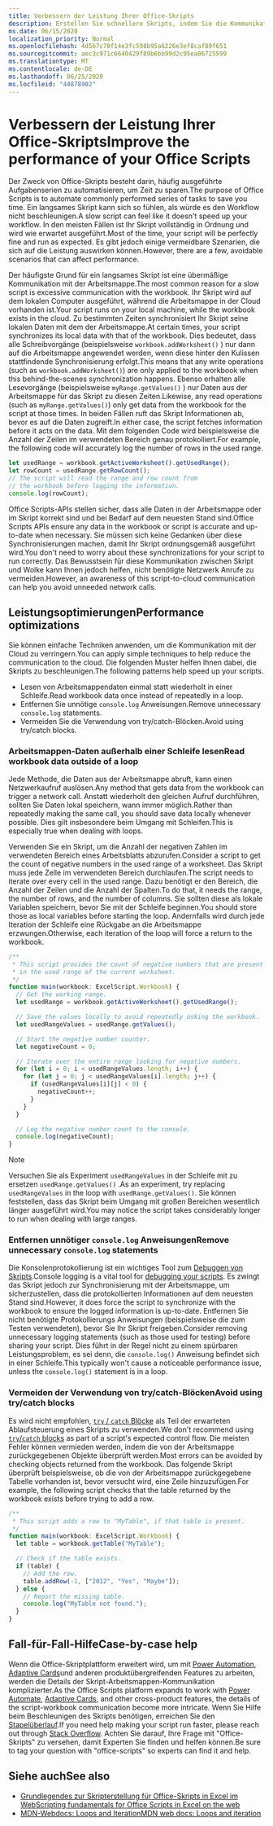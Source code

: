 ```yaml
---
title: Verbessern der Leistung Ihrer Office-Skripts
description: Erstellen Sie schnellere Skripts, indem Sie die Kommunikation zwischen der Excel-Arbeitsmappe und Ihrem Skript verstehen.
ms.date: 06/15/2020
localization_priority: Normal
ms.openlocfilehash: 4d5b7c70f14e3fc598b95a6226e3ef8caf89f651
ms.sourcegitcommit: aec3c971c6640429f89b6bb99d2c95ea06725599
ms.translationtype: MT
ms.contentlocale: de-DE
ms.lasthandoff: 06/25/2020
ms.locfileid: "44878902"
---
```

# <a name="improve-the-performance-of-your-office-scripts"></a><span data-ttu-id="c5434-103">Verbessern der Leistung Ihrer Office-Skripts</span><span class="sxs-lookup"><span data-stu-id="c5434-103">Improve the performance of your Office Scripts</span></span>

<span data-ttu-id="c5434-104">Der Zweck von Office-Skripts besteht darin, häufig ausgeführte Aufgabenserien zu automatisieren, um Zeit zu sparen.</span><span class="sxs-lookup"><span data-stu-id="c5434-104">The purpose of Office Scripts is to automate commonly performed series of tasks to save you time.</span></span> <span data-ttu-id="c5434-105">Ein langsames Skript kann sich so fühlen, als würde es den Workflow nicht beschleunigen.</span><span class="sxs-lookup"><span data-stu-id="c5434-105">A slow script can feel like it doesn't speed up your workflow.</span></span> <span data-ttu-id="c5434-106">In den meisten Fällen ist Ihr Skript vollständig in Ordnung und wird wie erwartet ausgeführt.</span><span class="sxs-lookup"><span data-stu-id="c5434-106">Most of the time, your script will be perfectly fine and run as expected.</span></span> <span data-ttu-id="c5434-107">Es gibt jedoch einige vermeidbare Szenarien, die sich auf die Leistung auswirken können.</span><span class="sxs-lookup"><span data-stu-id="c5434-107">However, there are a few, avoidable scenarios that can affect performance.</span></span>

<span data-ttu-id="c5434-108">Der häufigste Grund für ein langsames Skript ist eine übermäßige Kommunikation mit der Arbeitsmappe.</span><span class="sxs-lookup"><span data-stu-id="c5434-108">The most common reason for a slow script is excessive communication with the workbook.</span></span> <span data-ttu-id="c5434-109">Ihr Skript wird auf dem lokalen Computer ausgeführt, während die Arbeitsmappe in der Cloud vorhanden ist.</span><span class="sxs-lookup"><span data-stu-id="c5434-109">Your script runs on your local machine, while the workbook exists in the cloud.</span></span> <span data-ttu-id="c5434-110">Zu bestimmten Zeiten synchronisiert Ihr Skript seine lokalen Daten mit dem der Arbeitsmappe.</span><span class="sxs-lookup"><span data-stu-id="c5434-110">At certain times, your script synchronizes its local data with that of the workbook.</span></span> <span data-ttu-id="c5434-111">Dies bedeutet, dass alle Schreibvorgänge (beispielsweise `workbook.addWorksheet()` ) nur dann auf die Arbeitsmappe angewendet werden, wenn diese hinter den Kulissen stattfindende Synchronisierung erfolgt.</span><span class="sxs-lookup"><span data-stu-id="c5434-111">This means that any write operations (such as `workbook.addWorksheet()`) are only applied to the workbook when this behind-the-scenes synchronization happens.</span></span> <span data-ttu-id="c5434-112">Ebenso erhalten alle Lesevorgänge (beispielsweise `myRange.getValues()` ) nur Daten aus der Arbeitsmappe für das Skript zu diesen Zeiten.</span><span class="sxs-lookup"><span data-stu-id="c5434-112">Likewise, any read operations (such as `myRange.getValues()`) only get data from the workbook for the script at those times.</span></span> <span data-ttu-id="c5434-113">In beiden Fällen ruft das Skript Informationen ab, bevor es auf die Daten zugreift.</span><span class="sxs-lookup"><span data-stu-id="c5434-113">In either case, the script fetches information before it acts on the data.</span></span> <span data-ttu-id="c5434-114">Mit dem folgenden Code wird beispielsweise die Anzahl der Zeilen im verwendeten Bereich genau protokolliert.</span><span class="sxs-lookup"><span data-stu-id="c5434-114">For example, the following code will accurately log the number of rows in the used range.</span></span>

```TypeScript
let usedRange = workbook.getActiveWorksheet().getUsedRange();
let rowCount = usedRange.getRowCount();
// The script will read the range and row count from
// the workbook before logging the information.
console.log(rowCount);
```

<span data-ttu-id="c5434-115">Office Scripts-APIs stellen sicher, dass alle Daten in der Arbeitsmappe oder im Skript korrekt sind und bei Bedarf auf dem neuesten Stand sind.</span><span class="sxs-lookup"><span data-stu-id="c5434-115">Office Scripts APIs ensure any data in the workbook or script is accurate and up-to-date when necessary.</span></span> <span data-ttu-id="c5434-116">Sie müssen sich keine Gedanken über diese Synchronisierungen machen, damit Ihr Skript ordnungsgemäß ausgeführt wird.</span><span class="sxs-lookup"><span data-stu-id="c5434-116">You don't need to worry about these synchronizations for your script to run correctly.</span></span> <span data-ttu-id="c5434-117">Das Bewusstsein für diese Kommunikation zwischen Skript und Wolke kann Ihnen jedoch helfen, nicht benötigte Netzwerk Anrufe zu vermeiden.</span><span class="sxs-lookup"><span data-stu-id="c5434-117">However, an awareness of this script-to-cloud communication can help you avoid unneeded network calls.</span></span>

## <a name="performance-optimizations"></a><span data-ttu-id="c5434-118">Leistungsoptimierungen</span><span class="sxs-lookup"><span data-stu-id="c5434-118">Performance optimizations</span></span>

<span data-ttu-id="c5434-119">Sie können einfache Techniken anwenden, um die Kommunikation mit der Cloud zu verringern.</span><span class="sxs-lookup"><span data-stu-id="c5434-119">You can apply simple techniques to help reduce the communication to the cloud.</span></span> <span data-ttu-id="c5434-120">Die folgenden Muster helfen Ihnen dabei, die Skripts zu beschleunigen.</span><span class="sxs-lookup"><span data-stu-id="c5434-120">The following patterns help speed up your scripts.</span></span>

- <span data-ttu-id="c5434-121">Lesen von Arbeitsmappendaten einmal statt wiederholt in einer Schleife.</span><span class="sxs-lookup"><span data-stu-id="c5434-121">Read workbook data once instead of repeatedly in a loop.</span></span>
- <span data-ttu-id="c5434-122">Entfernen Sie unnötige `console.log` Anweisungen.</span><span class="sxs-lookup"><span data-stu-id="c5434-122">Remove unnecessary `console.log` statements.</span></span>
- <span data-ttu-id="c5434-123">Vermeiden Sie die Verwendung von try/catch-Blöcken.</span><span class="sxs-lookup"><span data-stu-id="c5434-123">Avoid using try/catch blocks.</span></span>

### <a name="read-workbook-data-outside-of-a-loop"></a><span data-ttu-id="c5434-124">Arbeitsmappen-Daten außerhalb einer Schleife lesen</span><span class="sxs-lookup"><span data-stu-id="c5434-124">Read workbook data outside of a loop</span></span>

<span data-ttu-id="c5434-125">Jede Methode, die Daten aus der Arbeitsmappe abruft, kann einen Netzwerkaufruf auslösen.</span><span class="sxs-lookup"><span data-stu-id="c5434-125">Any method that gets data from the workbook can trigger a network call.</span></span> <span data-ttu-id="c5434-126">Anstatt wiederholt den gleichen Aufruf durchführen, sollten Sie Daten lokal speichern, wann immer möglich.</span><span class="sxs-lookup"><span data-stu-id="c5434-126">Rather than repeatedly making the same call, you should save data locally whenever possible.</span></span> <span data-ttu-id="c5434-127">Dies gilt insbesondere beim Umgang mit Schleifen.</span><span class="sxs-lookup"><span data-stu-id="c5434-127">This is especially true when dealing with loops.</span></span>

<span data-ttu-id="c5434-128">Verwenden Sie ein Skript, um die Anzahl der negativen Zahlen im verwendeten Bereich eines Arbeitsblatts abzurufen.</span><span class="sxs-lookup"><span data-stu-id="c5434-128">Consider a script to get the count of negative numbers in the used range of a worksheet.</span></span> <span data-ttu-id="c5434-129">Das Skript muss jede Zelle im verwendeten Bereich durchlaufen.</span><span class="sxs-lookup"><span data-stu-id="c5434-129">The script needs to iterate over every cell in the used range.</span></span> <span data-ttu-id="c5434-130">Dazu benötigt er den Bereich, die Anzahl der Zeilen und die Anzahl der Spalten.</span><span class="sxs-lookup"><span data-stu-id="c5434-130">To do that, it needs the range, the number of rows, and the number of columns.</span></span> <span data-ttu-id="c5434-131">Sie sollten diese als lokale Variablen speichern, bevor Sie mit der Schleife beginnen.</span><span class="sxs-lookup"><span data-stu-id="c5434-131">You should store those as local variables before starting the loop.</span></span> <span data-ttu-id="c5434-132">Andernfalls wird durch jede Iteration der Schleife eine Rückgabe an die Arbeitsmappe erzwungen.</span><span class="sxs-lookup"><span data-stu-id="c5434-132">Otherwise, each iteration of the loop will force a return to the workbook.</span></span>

```TypeScript
/**
 * This script provides the count of negative numbers that are present
 * in the used range of the current worksheet.
 */
function main(workbook: ExcelScript.Workbook) {
  // Get the working range.
  let usedRange = workbook.getActiveWorksheet().getUsedRange();

  // Save the values locally to avoid repeatedly asking the workbook.
  let usedRangeValues = usedRange.getValues();

  // Start the negative number counter.
  let negativeCount = 0;

  // Iterate over the entire range looking for negative numbers.
  for (let i = 0; i < usedRangeValues.length; i++) {
    for (let j = 0; j < usedRangeValues[i].length; j++) {
      if (usedRangeValues[i][j] < 0) {
        negativeCount++;
      }
    }
  }

  // Log the negative number count to the console.
  console.log(negativeCount);
}
```

> [!NOTE]
> <span data-ttu-id="c5434-133">Versuchen Sie als Experiment `usedRangeValues` in der Schleife mit zu ersetzen `usedRange.getValues()` .</span><span class="sxs-lookup"><span data-stu-id="c5434-133">As an experiment, try replacing `usedRangeValues` in the loop with `usedRange.getValues()`.</span></span> <span data-ttu-id="c5434-134">Sie können feststellen, dass das Skript beim Umgang mit großen Bereichen wesentlich länger ausgeführt wird.</span><span class="sxs-lookup"><span data-stu-id="c5434-134">You may notice the script takes considerably longer to run when dealing with large ranges.</span></span>

### <a name="remove-unnecessary-consolelog-statements"></a><span data-ttu-id="c5434-135">Entfernen unnötiger `console.log` Anweisungen</span><span class="sxs-lookup"><span data-stu-id="c5434-135">Remove unnecessary `console.log` statements</span></span>

<span data-ttu-id="c5434-136">Die Konsolenprotokollierung ist ein wichtiges Tool zum [Debuggen von Skripts](../testing/troubleshooting.md).</span><span class="sxs-lookup"><span data-stu-id="c5434-136">Console logging is a vital tool for [debugging your scripts](../testing/troubleshooting.md).</span></span> <span data-ttu-id="c5434-137">Es zwingt das Skript jedoch zur Synchronisierung mit der Arbeitsmappe, um sicherzustellen, dass die protokollierten Informationen auf dem neuesten Stand sind.</span><span class="sxs-lookup"><span data-stu-id="c5434-137">However, it does force the script to synchronize with the workbook to ensure the logged information is up-to-date.</span></span> <span data-ttu-id="c5434-138">Entfernen Sie nicht benötigte Protokollierungs Anweisungen (beispielsweise die zum Testen verwendeten), bevor Sie Ihr Skript freigeben.</span><span class="sxs-lookup"><span data-stu-id="c5434-138">Consider removing unnecessary logging statements (such as those used for testing) before sharing your script.</span></span> <span data-ttu-id="c5434-139">Dies führt in der Regel nicht zu einem spürbaren Leistungsproblem, es sei denn, die `console.log()` Anweisung befindet sich in einer Schleife.</span><span class="sxs-lookup"><span data-stu-id="c5434-139">This typically won't cause a noticeable performance issue, unless the `console.log()` statement is in a loop.</span></span>

### <a name="avoid-using-trycatch-blocks"></a><span data-ttu-id="c5434-140">Vermeiden der Verwendung von try/catch-Blöcken</span><span class="sxs-lookup"><span data-stu-id="c5434-140">Avoid using try/catch blocks</span></span>

<span data-ttu-id="c5434-141">Es wird nicht empfohlen, [ `try` / `catch` Blöcke](https://developer.mozilla.org/docs/Web/JavaScript/Reference/Statements/try...catch) als Teil der erwarteten Ablaufsteuerung eines Skripts zu verwenden.</span><span class="sxs-lookup"><span data-stu-id="c5434-141">We don't recommend using [`try`/`catch` blocks](https://developer.mozilla.org/docs/Web/JavaScript/Reference/Statements/try...catch) as part of a script's expected control flow.</span></span> <span data-ttu-id="c5434-142">Die meisten Fehler können vermieden werden, indem die von der Arbeitsmappe zurückgegebenen Objekte überprüft werden.</span><span class="sxs-lookup"><span data-stu-id="c5434-142">Most errors can be avoided by checking objects returned from the workbook.</span></span> <span data-ttu-id="c5434-143">Das folgende Skript überprüft beispielsweise, ob die von der Arbeitsmappe zurückgegebene Tabelle vorhanden ist, bevor versucht wird, eine Zeile hinzuzufügen.</span><span class="sxs-lookup"><span data-stu-id="c5434-143">For example, the following script checks that the table returned by the workbook exists before trying to add a row.</span></span>

```TypeScript
/**
 * This script adds a row to "MyTable", if that table is present.
 */
function main(workbook: ExcelScript.Workbook) {
  let table = workbook.getTable("MyTable");

  // Check if the table exists.
  if (table) {
    // Add the row.
    table.addRow(-1, ["2012", "Yes", "Maybe"]);
  } else {
    // Report the missing table.
    console.log("MyTable not found.");
  }
}
```

## <a name="case-by-case-help"></a><span data-ttu-id="c5434-144">Fall-für-Fall-Hilfe</span><span class="sxs-lookup"><span data-stu-id="c5434-144">Case-by-case help</span></span>

<span data-ttu-id="c5434-145">Wenn die Office-Skriptplattform erweitert wird, um mit [Power Automation](https://flow.microsoft.com/), [Adaptive Cards](https://docs.microsoft.com/adaptive-cards)und anderen produktübergreifenden Features zu arbeiten, werden die Details der Skript-Arbeitsmappen-Kommunikation komplizierter.</span><span class="sxs-lookup"><span data-stu-id="c5434-145">As the Office Scripts platform expands to work with [Power Automate](https://flow.microsoft.com/), [Adaptive Cards](https://docs.microsoft.com/adaptive-cards), and other cross-product features, the details of the script-workbook communication become more intricate.</span></span> <span data-ttu-id="c5434-146">Wenn Sie Hilfe beim Beschleunigen des Skripts benötigen, erreichen Sie den [Stapelüberlauf](https://stackoverflow.com/questions/tagged/office-scripts).</span><span class="sxs-lookup"><span data-stu-id="c5434-146">If you need help making your script run faster, please reach out through [Stack Overflow](https://stackoverflow.com/questions/tagged/office-scripts).</span></span> <span data-ttu-id="c5434-147">Achten Sie darauf, Ihre Frage mit "Office-Skripts" zu versehen, damit Experten Sie finden und helfen können.</span><span class="sxs-lookup"><span data-stu-id="c5434-147">Be sure to tag your question with "office-scripts" so experts can find it and help.</span></span>

## <a name="see-also"></a><span data-ttu-id="c5434-148">Siehe auch</span><span class="sxs-lookup"><span data-stu-id="c5434-148">See also</span></span>

- [<span data-ttu-id="c5434-149">Grundlegendes zur Skripterstellung für Office-Skripts in Excel im Web</span><span class="sxs-lookup"><span data-stu-id="c5434-149">Scripting fundamentals for Office Scripts in Excel on the web</span></span>](scripting-fundamentals.md)
- [<span data-ttu-id="c5434-150">MDN-Webdocs: Loops and Iteration</span><span class="sxs-lookup"><span data-stu-id="c5434-150">MDN web docs: Loops and iteration</span></span>](https://developer.mozilla.org/docs/Web/JavaScript/Guide/Loops_and_iteration)
